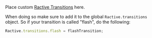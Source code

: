 
Place custom [Ractive Transitions](http://docs.ractivejs.org/latest/transitions) here.

When doing so make sure to add it to the global `Ractive.transitions` object. So if your transition is called "flash", do the following:

```js
Ractive.transitions.flash = flashTransition;
```

